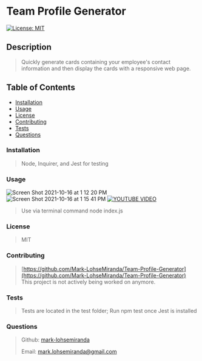 

# Team Profile Generator

[![License: MIT](https://img.shields.io/badge/License-MIT-yellow.svg)](https://opensource.org/licenses/MIT)

## Description

>
> Quickly generate cards containing your employee's contact information and then display the cards with a responsive web page.
>

## Table of Contents
* [Installation](#installation)
* [Usage](#usage)
* [License](#license)
* [Contributing](#contributing)
* [Tests](#tests)
* [Questions](#questions)

### Installation

>
> Node, Inquirer, and Jest for testing
>

### Usage

![Screen Shot 2021-10-16 at 1 12 20 PM](https://user-images.githubusercontent.com/83737312/137601128-4fa4b38f-e41a-41e6-9441-8ada183c4297.png)
![Screen Shot 2021-10-16 at 1 15 41 PM](https://user-images.githubusercontent.com/83737312/137601135-ab3d5af9-ea95-4ecb-abdf-f03864124514.png)
[![YOUTUBE VIDEO](http://img.youtube.com/vi/CWo9ejLgrHw/0.jpg)](http://www.youtube.com/watch?v=CWo9ejLgrHw)

>
> Use via terminal command node index.js
>

### License

>
> MIT
>

### Contributing

>
> [https://github.com/Mark-LohseMiranda/Team-Profile-Generator](https://github.com/Mark-LohseMiranda/Team-Profile-Generator)
> This project is not actively being worked on anymore. 
>

### Tests 

>
> Tests are located in the test folder; Run npm test once Jest is installed
>

### Questions

>
>Github: [mark-lohsemiranda](https://www.github.com/mark-lohsemiranda)
>
>Email: [mark.lohsemiranda@gmail.com](mailto:mark.lohsemiranda@gmail.com)
>

